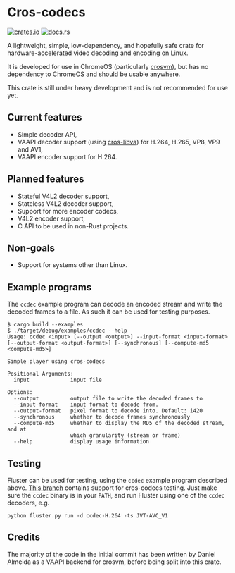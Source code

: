 # Cros-codecs

[<img alt="crates.io" src="https://img.shields.io/crates/v/cros-codecs">](https://crates.io/crates/cros-codecs)
[<img alt="docs.rs" src="https://img.shields.io/docsrs/cros-codecs">](https://docs.rs/cros-codecs/latest/cros_codecs/)

A lightweight, simple, low-dependency, and hopefully safe crate for
hardware-accelerated video decoding and encoding on Linux.

It is developed for use in ChromeOS (particularly
[crosvm](https://github.com/google/crosvm)), but has no dependency to ChromeOS
and should be usable anywhere.

This crate is still under heavy development and is not recommended for use yet.

## Current features

* Simple decoder API,
* VAAPI decoder support (using
  [cros-libva](https://github.com/chromeos/cros-libva)) for H.264, H.265, VP8,
  VP9 and AV1,
* VAAPI encoder support for H.264.

## Planned features

* Stateful V4L2 decoder support,
* Stateless V4L2 decoder support,
* Support for more encoder codecs,
* V4L2 encoder support,
* C API to be used in non-Rust projects.

## Non-goals

* Support for systems other than Linux.

## Example programs

The `ccdec` example program can decode an encoded stream and write the decoded
frames to a file. As such it can be used for testing purposes.

```shell
$ cargo build --examples
$ ./target/debug/examples/ccdec --help
Usage: ccdec <input> [--output <output>] --input-format <input-format> [--output-format <output-format>] [--synchronous] [--compute-md5 <compute-md5>]

Simple player using cros-codecs

Positional Arguments:
  input             input file

Options:
  --output          output file to write the decoded frames to
  --input-format    input format to decode from.
  --output-format   pixel format to decode into. Default: i420
  --synchronous     whether to decode frames synchronously
  --compute-md5     whether to display the MD5 of the decoded stream, and at
                    which granularity (stream or frame)
  --help            display usage information
```

## Testing

Fluster can be used for testing, using the `ccdec` example program described
above. [This branch](https://github.com/Gnurou/fluster/tree/cros-codecs)
contains support for cros-codecs testing. Just make sure the `ccdec` binary is
in your `PATH`, and run Fluster using one of the `ccdec` decoders, e.g.

```shell
python fluster.py run -d ccdec-H.264 -ts JVT-AVC_V1
```

## Credits

The majority of the code in the initial commit has been written by Daniel
Almeida as a VAAPI backend for crosvm, before being split into this crate.

